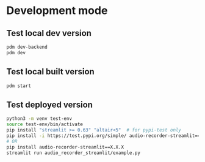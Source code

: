 # Development mode
## Test local dev version
```sh
pdm dev-backend
pdm dev
```

## Test local built version
```sh
pdm start
```

## Test deployed version
```sh
python3 -m venv test-env
source test-env/bin/activate
pip install "streamlit >= 0.63" "altair<5"  # for pypi-test only
pip install -i https://test.pypi.org/simple/ audio-recorder-streamlit==X.X.X
# OR
pip install audio-recorder-streamlit==X.X.X
streamlit run audio_recorder_streamlit/example.py
```